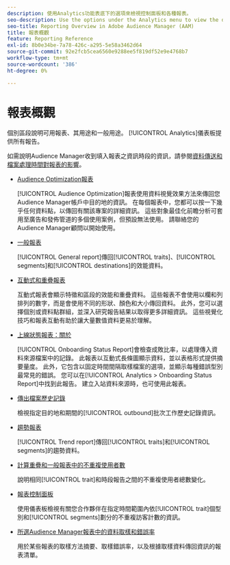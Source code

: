 ```yaml
---
description: 使用Analytics功能表底下的選項來檢視控制面板和各種報表。
seo-description: Use the options under the Analytics menu to view the dashboard and various reports in Adobe Audience Manager (AAM).
seo-title: Reporting Overview in Adobe Audience Manager (AAM)
title: 報表概觀
feature: Reporting Reference
exl-id: 8b0e34be-7a78-426c-a295-5e58a3462d64
source-git-commit: 92e2fcb5cea6560e9288ee5f819df52e9e4768b7
workflow-type: tm+mt
source-wordcount: '386'
ht-degree: 0%

---
```


# 報表概觀

個別區段說明可用報表、其用途和一般用途。 [!UICONTROL Analytics]儀表板提供所有報告。

如需說明Audience Manager收到填入報表之資訊時段的資訊，請參閱[資料傳送和檔案處理時間對報表的影響](/help/using/reference/reporting-file-transfer-timeframe.md)。

* [Audience Optimization報表](/help/using/reporting/audience-optimization-reports/audience-optimization-reports.md)

  [!UICONTROL Audience Optimization]報表使用資料視覺效果方法來傳回您Audience Manager帳戶中目的地的資訊。 在每個報表中，您都可以按一下幾乎任何資料點，以傳回有關該專案的詳細資訊。 這些對象最佳化前瞻分析可套用至廣告和發佈管道的多個使用案例，但預設無法使用。 請聯絡您的Audience Manager顧問以開始使用。

* [一般報表](/help/using/reporting/general-reports.md)

  [!UICONTROL General report]傳回[!UICONTROL traits]、[!UICONTROL segments]和[!UICONTROL destinations]的效能資料。

* [互動式和重疊報表](/help/using/reporting/dynamic-reports/dynamic-reports.md)

  互動式報表會顯示特徵和區段的效能和重疊資料。 這些報表不會使用以欄和列排列的數字，而是會使用不同的形狀、顏色和大小傳回資料。 此外，您可以選擇個別或資料點群組，並深入研究報告結果以取得更多詳細資訊。 這些視覺化技巧和報表互動有助於讓大量數值資料更易於理解。

* [上線狀態報表：關於](/help/using/reporting/onboarding-status-report.md)

  [!UICONTROL Onboarding Status Report]會檢查成敗比率，以處理傳入資料來源檔案中的記錄。 此報表以互動式長條圖顯示資料，並以表格形式提供摘要量度。 此外，它包含以固定時間間隔取樣檔案的選項，並顯示每種錯誤型別最常見的錯誤。 您可以在[!UICONTROL Analytics > Onboarding Status Report]中找到此報告。 建立入站資料來源時，也可使用此報表。

* [傳出檔案歷史記錄](/help/using/reporting/outbound-history-report.md)

  檢視指定目的地和期間的[!UICONTROL outbound]批次工作歷史記錄資訊。

* [趨勢報表](/help/using/reporting/trend-reports.md)

  [!UICONTROL Trend report]傳回[!UICONTROL traits]和[!UICONTROL segments]的趨勢資料。

* [計算重疊和一般報表中的不重複使用者數](/help/using/reporting/unique-user-counts.md)

  說明相同[!UICONTROL trait]和時段報告之間的不重複使用者總數變化。

* [報表控制面板](/help/using/reporting/trend-reports.md)

  使用儀表板檢視有關您合作夥伴在指定時間範圍內依[!UICONTROL trait]個型別和[!UICONTROL segments]劃分的不重複訪客計數的資訊。

* [所選Audience Manager報表中的資料取樣和錯誤率](/help/using/reporting/report-sampling.md)

  用於某些報表的取樣方法摘要、取樣錯誤率，以及根據取樣資料傳回資訊的報表清單。
